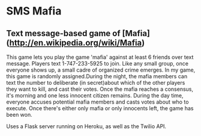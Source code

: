 # SMS Mafia
## Text message-based game of [Mafia] (http://en.wikipedia.org/wiki/Mafia)
This game lets you play the game 'mafia' against at least 6 friends over text message. Players text 1-747-233-5925 to join. Like any small group, once everyone shows up, a small cadre of organized crime emerges. In my game, this game is randomly assigned.During the night, the mafia members can text the number to deliberate (in secret)about which of the other players they want to kill, and cast their votes. Once the mafia reaches a consensus, it's morning and one less innocent citizen remains. During the day time, everyone accuses potential mafia members and casts votes about who to execute. Once there's either only mafia or only innocents left, the game has been won.

Uses a Flask server running on Heroku, as well as the Twilio API.



